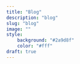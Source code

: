 ```yaml
---
title: "Blog"
description: "blog"
slug: "blog"
image: ""
style:
    background: "#2a9d8f"
    color: "#fff"
draft: true
---
```

